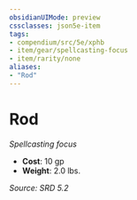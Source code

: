 ```yaml
---
obsidianUIMode: preview
cssclasses: json5e-item
tags:
- compendium/src/5e/xphb
- item/gear/spellcasting-focus
- item/rarity/none
aliases: 
- "Rod"
---
```

# Rod
*Spellcasting focus*  

- **Cost**: 10 gp
- **Weight**: 2.0 lbs.

*Source: SRD 5.2*